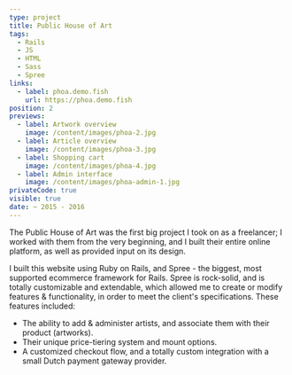 ```yaml
---
type: project
title: Public House of Art
tags:
  - Rails
  - JS
  - HTML
  - Sass
  - Spree
links:
  - label: phoa.demo.fish
    url: https://phoa.demo.fish
position: 2
previews:
  - label: Artwork overview
    image: /content/images/phoa-2.jpg
  - label: Article overview
    image: /content/images/phoa-3.jpg
  - label: Shopping cart
    image: /content/images/phoa-4.jpg
  - label: Admin interface
    image: /content/images/phoa-admin-1.jpg
privateCode: true
visible: true
date: ~ 2015 - 2016
---
```

The Public House of Art was the first big project I took on as a freelancer; I worked with them from the very beginning, and I built their entire online platform, as well as provided input on its design. 

I built this website using Ruby on Rails, and Spree - the biggest, most supported ecommerce framework for Rails. Spree is rock-solid, and is totally customizable and extendable, which allowed me to create or modify features & functionality, in order to meet the client's specifications. These features included:
 
- The ability to add & administer artists, and associate them with their product (artworks).
- Their unique price-tiering system and mount options.
- A customized checkout flow, and a totally custom integration with a small Dutch payment gateway provider.